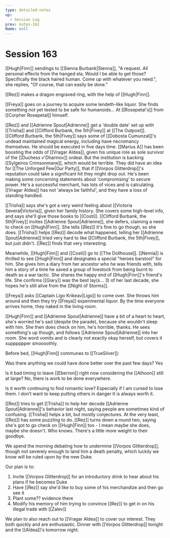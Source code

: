 ```yaml
---
type: detailed-notes
up:
  - Session Log
prev: notes-162
Name: null
---
```

# Session 163

[[Hugh|Finn]] sendings to [[Sienna Burbank|Sienna]], "A request. All personal effects from the hanged ela, Would I be able to get those? Specifically the black haired human. Come up with whatever you need.", she replies, "Of course, that can easily be done."

[[Rez]] makes a dragon engraved ring, with the help of [[Hugh|Finn]]. 

[[Freya]] goes on a journey to acquire some lendeth-like liquor. She finds something not yet tested to be safe for humanoids... At [[Rosepetal's]] from [[Corpher Rosepetal]] himself.

[[Rez]] and [[Adrienne Spout|Adrienne]] get a 'double date' set up with [[Trisha]] and [[Clifford Burbank, the 5th|Fivey]] at [[The Outpost]]. [[Clifford Burbank, the 5th|Fivey]] says some of [[Dobosta Cumunzal]]'s undead maintained magical energy, including have necromancy themselves. He should be executed in five days time. [[Marius A]] has been boosting the odds of [[Vragar Aldea]], given his unique role as sole survivor of the [[Duchess v'Dharinov]] ordeal. But the institution is backing [[Sylgeiros Crimsonmane]], which would be terrible. They did have an idea for [[The Unforged Few|Our Party]], that if [[Vorpos Glitterdrop]]'s reputation could take a significant hit they might drop out. He's been making some concerning statements about 'compromising' to secure power. He's a successful merchant, has lots of vices and is calculating. [[Vragar Aldea]] has not 'always be faithful', and they have a loss of standing handled. 

[[Trisha]] says she's got a very weird feeling about [[Victoria Several|Victoria]], given her family history. She covers some high-level info, and says she'll give those books to [[Costi]]. [[Clifford Burbank, the 5th|Fivey]] invites [[Adrienne Spout|Adrienne]], she defers, claiming a need to check on [[Hugh|Finn]]. She tells [[Rez]] it's fine to go though, so she does. [[Trisha]] helps [[Rez]] decode what happened, telling her [[Adrienne Spout|Adrienne]] tried very hard to like [[Clifford Burbank, the 5th|Fivey]], but just didn't. [[Rez]] finds that very interesting. 

Meanwhile, [[Hugh|Finn]] and [[Costi]] go to [[The Dollhouse]]. [[Nemia]] is thrilled to see [[Hugh|Finn]] and designates a special "heroes barstool" for him. She gives him a diary from her ancestor who he was friends with, tells him a story of a time he saved a group of livestock from being burnt to death as a war tactic. She shares the happy end of [[Hugh|Finn]]'s friend's life. She confirms [[Giary]] was the best lay(s... 3) of her last decade, she hopes he's still alive from the [[Night of Storms]]. 

[[Freya]] asks [[Captain Ligo Krikeav|Ligo]] to come over. She throws him around and then they try [[Freya]] experimental liquor. By the time everyone arrives home, they naked in the living room.

[[Hugh|Finn]] and [[Adrienne Spout|Adrienne]] have a bit of a heart to heart, she's worried he's sad (despite the parade), because she wouldn't sleep with him. She then does check on him, he's horrible, thanks. He sees something's up though, and follows [[Adrienne Spout|Adrienne]] into her room. She word vomits and is clearly not exactly okay herself, but covers it supppppper smoooothly. 

Before bed, [[Hugh|Finn]] communes to [[TrueSilver]]:

Was there anything we could have done better over the past few days?
	Yes

Is it bad timing to leave [[Eberron]] right now considering the [[Alhoon]] still at large?
	No, there is work to be done everywhere.

Is it worth continuing to find romantic love? Especially if I am cursed to lose them. I don’t want to keep putting others in danger
	It is always worth it.

[[Rez]] tries to get [[Trisha]] to help her decode [[Adrienne Spout|Adrienne]]'s behavior last night, saying people are sometimes kind of confusing. [[Trisha]] helps a bit, but mostly conjectures. At the very least, [[Rez]] has some puzzling to do. [[Rez]] turns down a round two, saying she's got to go check on [[Hugh|Finn]] too - I mean maybe she does, maybe she doesn't. Who knows. There's a little more weight to their goodbye. 

We spend the morning debating how to undermine [[Vorpos Glitterdrop]], though not severely enough to land him a death penalty, which luckily we know will be ruled upon by the new Duke. 

Our plan is to:
1) Invite [[Vorpos Glitterdrop]] for an introductory drink to hear about his plans if he becomes Duke
2) Have [[Rez]] say she'd like to buy some of his merchandize and then go see it
3) Plant some?? evidence there
4) Modify his memory of him trying to convince [[Rez]] to get in on his illegal trade with [[Zalev]]

We plan to also reach out to [[Vragar Aldea]] to cover our interest. They both quickly and are enthusiastic. Dinner with [[Vorpos Glitterdrop]] tonight and the [[Aldea]]'s tomorrow night. 